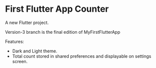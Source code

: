 # First Flutter App Counter

A new Flutter project.

Version-3 branch is the final edition of MyFirstFlutterApp

Features:
  - Dark and Light theme.
  - Total count stored in shared preferences and displayable on settings screen.
